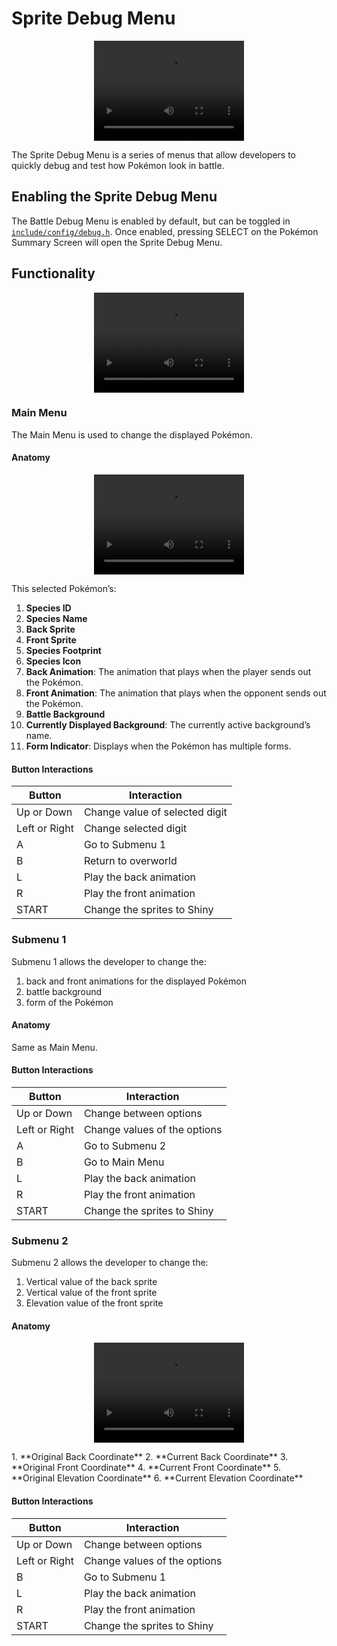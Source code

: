 # Sprite Debug Menu
<p align="center"><video width="240" height="160" controls muter><source src="../../img/placeholder.mp4" type="video/mp4">Your browser does not support the video tag.</video></p>

The Sprite Debug Menu is a series of menus that allow developers to quickly debug and test how Pokémon look in battle.

## Enabling the Sprite Debug Menu
The Battle Debug Menu is enabled by default, but can be toggled in [`include/config/debug.h`](https://github.com/rh-hideout/pokeemerald-expansion/tree/upcoming/include/config/debug.h). Once enabled, pressing SELECT on the Pokémon Summary Screen will open the Sprite Debug Menu.

## Functionality
<p align="center"><video width="240" height="160" controls muter><source src="../../img/placeholder.mp4" type="video/mp4">Your browser does not support the video tag.</video></p>

### Main Menu

The Main Menu is used to change the displayed Pokémon.

#### Anatomy
<p align="center"><video width="240" height="160" controls muter><source src="../../img/placeholder.mp4" type="video/mp4">Your browser does not support the video tag.</video></p>

This selected Pokémon’s:
1. **Species ID**
2. **Species Name**
3. **Back Sprite**
4. **Front Sprite**
5. **Species Footprint**
6. **Species Icon**
7. **Back Animation**: The animation that plays when the player sends out the Pokémon.
8. **Front Animation**: The animation that plays when the opponent sends out the Pokémon.
9. **Battle Background**
10. **Currently Displayed Background**: The currently active background’s name.
11. **Form Indicator**: Displays when the Pokémon has multiple forms.

#### Button Interactions
|Button|Interaction|
|---|---|
|Up or Down|Change value of selected digit|
|Left or Right|Change selected digit|
|A|Go to Submenu 1|
|B|Return to overworld|
|L|Play the back animation|
|R|Play the front animation|
|START|Change the sprites to Shiny|

### Submenu 1
Submenu 1 allows the developer to change the:
1. back and front animations for the displayed Pokémon
2. battle background
3. form of the Pokémon

#### Anatomy
Same as Main Menu.

#### Button Interactions
|Button|Interaction|
|---|---|
|Up or Down|Change between options|
|Left or Right|Change values of the options|
|A|Go to Submenu 2|
|B|Go to Main Menu|
|L|Play the back animation|
|R|Play the front animation|
|START|Change the sprites to Shiny|

### Submenu 2
Submenu 2 allows the developer to change the:
1. Vertical value of the back sprite
2. Vertical value of the front sprite
3. Elevation value of the front sprite

#### Anatomy
<p align="center"><video width="240" height="160" controls muter><source src="../../img/placeholder.mp4" type="video/mp4">Your browser does not support the video tag.</video></p>
1. **Original Back Coordinate**
2. **Current Back Coordinate**
3. **Original Front Coordinate**
4. **Current Front Coordinate**
5. **Original Elevation Coordinate**
6. **Current Elevation Coordinate**

#### Button Interactions
|Button|Interaction|
|---|---|
|Up or Down|Change between options|
|Left or Right|Change values of the options|
|B|Go to Submenu 1|
|L|Play the back animation|
|R|Play the front animation|
|START|Change the sprites to Shiny|